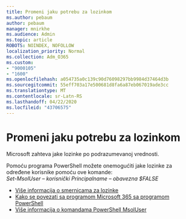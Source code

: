 ```yaml
---
title: Promeni jaku potrebu za lozinkom
ms.author: pebaum
author: pebaum
manager: mnirkhe
ms.audience: Admin
ms.topic: article
ROBOTS: NOINDEX, NOFOLLOW
localization_priority: Normal
ms.collection: Adm_O365
ms.custom:
- "9000105"
- "1600"
ms.openlocfilehash: a054735a0c139c90d76098297bb9984d37464d3b
ms.sourcegitcommit: 55eff703a17e500681d8fa6a87eb067019ade3cc
ms.translationtype: MT
ms.contentlocale: sr-Latn-RS
ms.lasthandoff: 04/22/2020
ms.locfileid: "43706575"
---
```

# <a name="change-strong-password-requirement"></a>Promeni jaku potrebu za lozinkom

Microsoft zahteva jake lozinke po podrazumevanoj vrednosti. 

Pomoću programa PowerShell možete onemogućiti jake lozinke za određene korisnike pomoću ove komande:<br>
*Set-MsolUser – korisnički Principalname <UserPrincipalName> – obavezna $FALSE*

- [Više informacija o smernicama za lozinke](https://docs.microsoft.com/azure/active-directory/authentication/concept-sspr-policy#password-policies-that-only-apply-to-cloud-user-accounts)
- [Kako se povezati sa programom Microsoft 365 sa programom PowerShell](https://docs.microsoft.com/office365/enterprise/powershell/connect-to-office-365-powershell#connect-with-the-microsoft-azure-active-directory-module-for-windows-powershell)
- [Više informacija o komandama PowerShell MsolUser](https://docs.microsoft.com/powershell/module/msonline/set-msoluser?view=azureadps-1.0)
